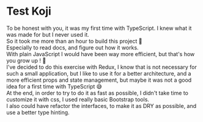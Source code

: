 # Test Koji

To be honest with you, it was my first time with TypeScript. I knew what it was made for but I never used it. <br/>
So it took me more than an hour to build this project :grimacing: <br/>
Especially to read docs, and figure out how it works. <br/>
With plain JavaScript I would have been way more efficient, but that's how you grow up ! :muscle: <br/>
I've decided to do this exercise with Redux, I know that is not necessary for such a small application, but I like to use it for a better architecture, and a more efficient props and state management,
but maybe it was not a good idea for a first time with TypeScript :sweat_smile: <br/>
At the end, in order to try to do it as fast as possible, I didn't take time to customize it with css, I used really 
basic Bootstrap tools. <br/>
I also could have refactor the interfaces, to make it as DRY as possible, and use a better type hinting. <br/>
